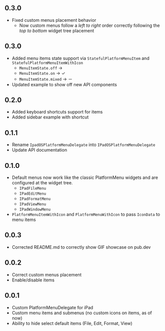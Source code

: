 ## 0.3.0

* Fixed custom menus placement behavior
  * Now custom menus follow a *left to right* order correctly following the *top to bottom* widget tree placement

## 0.3.0

* Added menu items state support via `StatefulPlatformMenuItem` and `StatefulPlatformMenuItemWithIcon`
  * `MenuItemState.off` ->
  * `MenuItemState.on` -> ✓
  * `MenuItemState.mixed` -> －
* Updated example to show off new API components

## 0.2.0

* Added keyboard shortcuts support for items
* Added sidebar example with shortcut

## 0.1.1

* Rename `IpadOSPlatformMenuDelegate` into `IPadOSPlatformMenuDelegate`
* Update API documentation

## 0.1.0

* Default menus now work like the classic PlatformMenu widgets and are configured at the widget tree.
  * `IPadFileMenu`
  * `IPadEditMenu`
  * `IPadFormatMenu`
  * `IPadViewMenu`
  * `IPadWindowMenu`
* `PlatformMenuItemWithIcon` and `PlatformMenuWithIcon` to pass `IconData` to menu items

## 0.0.3

* Corrected README.md to correctly show GIF showcase on pub.dev


## 0.0.2

* Correct custom menus placement
* Enable/disable items


## 0.0.1

* Custom PlatformMenuDelegate for iPad
* Custom menu items and submenus (no custom icons on items, as of now)
* Ability to hide select default items (File, Edit, Format, View)
